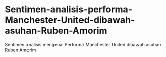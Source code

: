 # Sentimen-analisis-performa-Manchester-United-dibawah-asuhan-Ruben-Amorim
Sentimen analisis mengenai Performa Manchester United dibawah asuhan Ruben Amorim
